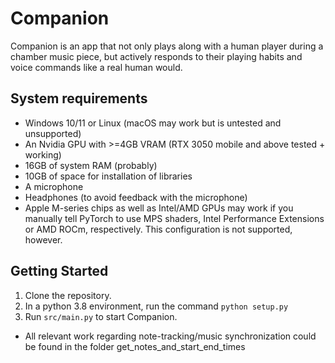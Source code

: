 # Companion
Companion is an app that not only plays along with a human player during a chamber music piece, but actively responds to their playing habits and voice commands like a real human would. 

## System requirements
- Windows 10/11 or Linux (macOS may work but is untested and unsupported)
- An Nvidia GPU with >=4GB VRAM (RTX 3050 mobile and above tested + working)
- 16GB of system RAM (probably)
- 10GB of space for installation of libraries
- A microphone
- Headphones (to avoid feedback with the microphone)
- Apple M-series chips as well as Intel/AMD GPUs may work if you manually tell PyTorch to use MPS shaders, Intel Performance Extensions or AMD ROCm, respectively. This configuration is not supported, however.

## Getting Started
1. Clone the repository.
2. In a python 3.8 environment, run the command ```python setup.py```
4. Run ``src/main.py`` to start Companion.

* All relevant work regarding note-tracking/music synchronization could be found in the folder get_notes_and_start_end_times